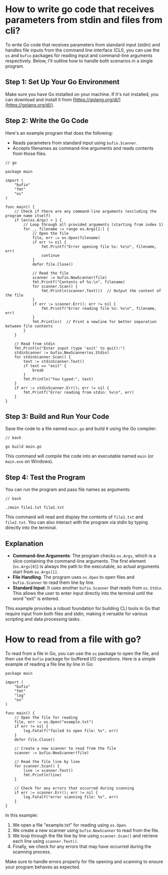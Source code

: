 # How to write go code that receives parameters from stdin and files from cli?

To write Go code that receives parameters from standard input (stdin) and
handles file inputs from the command line interface (CLI), you can use the `os`
and `bufio` packages for reading input and command-line arguments respectively.
Below, I'll outline how to handle both scenarios in a single program.

## Step 1: Set Up Your Go Environment

Make sure you have Go installed on your machine. If it's not installed, you can
download and install it from [https://golang.org/dl/](https://golang.org/dl/).

## Step 2: Write the Go Code

Here's an example program that does the following:

- Reads parameters from standard input using `bufio.Scanner`.
- Accepts filenames as command-line arguments and reads contents from those files.

```
// go

package main

import (
    "bufio"
    "fmt"
    "os"
)

func main() {
    // Check if there are any command-line arguments (excluding the program name itself)
    if len(os.Args) > 1 {
        // Loop through all provided arguments (starting from index 1)
        for _, filename := range os.Args[1:] {
            // Open the file
            file, err := os.Open(filename)
            if err != nil {
                fmt.Printf("Error opening file %s: %v\n", filename, err)
                continue
            }
            defer file.Close()

            // Read the file
            scanner := bufio.NewScanner(file)
            fmt.Printf("Contents of %s:\n", filename)
            for scanner.Scan() {
                fmt.Println(scanner.Text())  // Output the content of the file
            }
            if err := scanner.Err(); err != nil {
                fmt.Printf("Error reading file %s: %v\n", filename, err)
            }
            fmt.Println()  // Print a newline for better separation between file contents
        }
    }

    // Read from stdin
    fmt.Println("Enter input (type 'exit' to quit):")
    stdinScanner := bufio.NewScanner(os.Stdin)
    for stdinScanner.Scan() {
        text := stdinScanner.Text()
        if text == "exit" {
            break
        }
        fmt.Println("You typed:", text)
    }
    if err := stdinScanner.Err(); err != nil {
        fmt.Printf("Error reading from stdin: %v\n", err)
    }
}
```

## Step 3: Build and Run Your Code

Save the code to a file named `main.go` and build it using the Go compiler:

```
// bash

go build main.go
```

This command will compile the code into an executable named `main` (or
`main.exe` on Windows).

## Step 4: Test the Program

You can run the program and pass file names as arguments:

```
// bash

./main file1.txt file2.txt
```

This command will read and display the contents of `file1.txt` and `file2.txt`.
You can also interact with the program via stdin by typing directly into the
terminal.

## Explanation

- **Command-line Arguments**: The program checks `os.Args`, which is a slice
containing the command-line arguments. The first element (`os.Args[0]`) is
always the path to the executable, so actual arguments start from `os.Args[1]`.
- **File Handling**: The program uses `os.Open` to open files and `bufio.Scanner`
to read them line by line.
- **Standard Input**: It uses another `bufio.Scanner` that reads from `os.Stdin`.
This allows the user to enter input directly into the terminal until the word
"exit" is entered.

This example provides a robust foundation for building CLI tools in Go that
require input from both files and stdin, making it versatile for various
scripting and data processing tasks.

# How to read from a file with go?

To read from a file in Go, you can use the `os` package to open the file,
and then use the `bufio` package for buffered I/O operations. Here is a
simple example of reading a file line by line in Go:

```
package main

import (
    "bufio"
    "fmt"
    "log"
    "os"
)

func main() {
    // Open the file for reading
    file, err := os.Open("example.txt")
    if err != nil {
        log.Fatalf("failed to open file: %v", err)
    }
    defer file.Close()

    // Create a new scanner to read from the file
    scanner := bufio.NewScanner(file)

    // Read the file line by line
    for scanner.Scan() {
        line := scanner.Text()
        fmt.Println(line)
    }

    // Check for any errors that occurred during scanning
    if err := scanner.Err(); err != nil {
        log.Fatalf("error scanning file: %v", err)
    }
}
```

In this example:

1. We open a file "example.txt" for reading using `os.Open`.
2. We create a new scanner using `bufio.NewScanner` to read from the file.
3. We loop through the file line by line using `scanner.Scan()` and retrieve
each line using `scanner.Text()`.
4. Finally, we check for any errors that may have occurred during the
scanning process.

Make sure to handle errors properly for file opening and scanning to ensure
your program behaves as expected.

